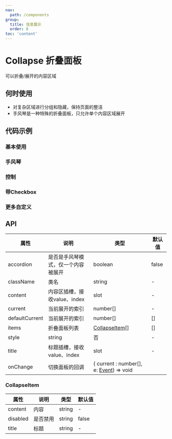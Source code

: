 ```yaml
---
nav:
  path: /components
group:
  title: 信息展示
  order: 8
toc: 'content'
---
```


# Collapse 折叠面板

<code src="../../docs/components/compatibility.tsx" inline="true"></code>

可以折叠/展开的内容区域
## 何时使用
- 对复杂区域进行分组和隐藏，保持页面的整洁
- 手风琴是一种特殊的折叠面板，只允许单个内容区域展开

## 代码示例

### 基本使用
<code src='pages/Collapse/index'></code>

### 手风琴

<code src='pages/CollapseAccordion/index'></code>

### 控制

<code src='pages/CollapseControl/index'></code>

### 带Checkbox

<code src="pages/CollapseWithCheckbox/index"></code>
### 更多自定义

<code src='pages/CollapseCustom/index'></code>


## API
| 属性 | 说明 | 类型 | 默认值 |
| -----|-----|-----|-----|
| accordion | 是否是手风琴模式，仅一个内容被展开 | boolean | false |
| className | 类名 | string | - | 
| content | 内容区插槽，接收value、index | slot | - | 
| current | 当前展开的索引 | number[] | - | 
| defaultCurrent | 当前展开的索引 | number[] | [] |  
| items | 折叠面板列表 | [CollapseItem](#collapseitem)[] | [] |  
| style | string | 否 | - | 样式 |
| title | 标题插槽，接收value、index | slot | - | 
| onChange | 切换面板的回调 | ( current : number[], e: [Event](https://opendocs.alipay.com/mini/framework/event-object)) => void |

### CollapseItem
| 属性 | 说明 | 类型 | 默认值 |
| -----|-----|-----|-----|
| content | 内容 | string | - |
| disabled | 是否禁用 | string | false |
| title | 标题 | string | - |
